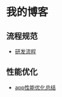 # 我的博客
## 流程规范
- [研发流程](./src/process/研发流程.md)
## 性能优化
- [app性能优化总结](./src/performance/app性能优化总结.md)
